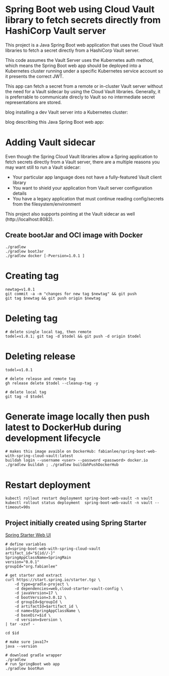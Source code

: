 # Spring Boot web using Cloud Vault library to fetch secrets directly from HashiCorp Vault server

This project is a Java Spring Boot web application that uses the Cloud Vault libraries
to fetch a secret directly from a HashiCorp Vault server.  

This code assumes the Vault Server uses the Kubernetes auth method, which means the 
Spring Boot web app should be deployed into a Kubernetes cluster running under a specific Kubernetes service account so it presents the correct JWT.

This app can fetch a secret from a remote or in-cluster Vault server without the need for a
 Vault sidecar by using the Cloud Vault libraries.  Generally, it is preferrable to communicate
 direcly to Vault so no intermediate secret representations are stored.

blog installing a dev Vault server into a Kubernetes cluster:

blog describing this Java Spring Boot web app:  

# Adding Vault sidecar

Even though the Spring Cloud Vault libraries allow a Spring application to fetch secrets directly from a Vault server, 
there are a multiple reasons you may want still to run a Vault sidecar:

  * Your particular app language does not have a fully-featured Vault client library
  * You want to shield your application from Vault server configuration details
  * You have a legacy application that must continue reading config/secrets from the filesystem/environment

This project also supports pointing at the Vault sidecar as well (http://localhost:8082).



## Create bootJar and OCI image with Docker

```
./gradlew
./gradlew bootJar
./gradlew docker [-Pversion=1.0.1 ]

```

# Creating tag

```
newtag=v1.0.1
git commit -a -m "changes for new tag $newtag" && git push
git tag $newtag && git push origin $newtag
```

# Deleting tag

```
# delete single local tag, then remote
todel=v1.0.1; git tag -d $todel && git push -d origin $todel
```

# Deleting release

```
todel=v1.0.1

# delete release and remote tag
gh release delete $todel --cleanup-tag -y

# delete local tag
git tag -d $todel
```

# Generate image locally then push latest to DockerHub during development lifecycle

```
# makes this image avaible on DockerHub: fabianlee/spring-boot-web-with-spring-cloud-vault:latest
buildah login --username <user> --password <password> docker.io
./gradlew buildah ; ./gradlew buildahPushDockerHub
```

# Restart deployment

```
kubectl rollout restart deployment spring-boot-web-vault -n vault
kubectl rollout status deployment  spring-boot-web-vault -n vault --timeout=90s
```


## Project initially created using Spring Starter

[Spring Starter Web UI](https://start.spring.io)

```
# define variables
id=spring-boot-web-with-spring-cloud-vault
artifact_id="${id//-}"
SpringAppClassName=SpringMain
version="0.0.1"
groupId="org.fabianlee"

# get starter and extract
curl https://start.spring.io/starter.tgz \
    -d type=gradle-project \
    -d dependencies=web,cloud-starter-vault-config \
    -d javaVersion=17 \
    -d bootVersion=3.0.12 \
    -d groupId=$groupId \
    -d artifactId=$artifact_id \
    -d name=$SpringAppClassName \
    -d baseDir=$id \
    -d version=$version \
| tar -xzvf -

cd $id

# make sure java17+
java --version

# download gradle wrapper
./gradlew
# run SpringBoot web app
./gradlew bootRun

```
